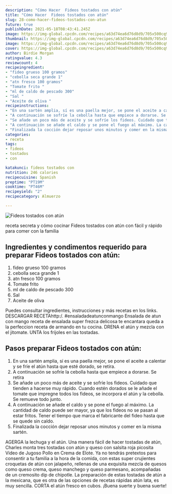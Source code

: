 ```yaml
---
description: "Cómo Hacer  Fideos tostados con atún"
title: "Cómo Hacer  Fideos tostados con atún"
slug: 28-como-hacer-fideos-tostados-con-atun
future: true
publishDate: 2021-05-18T08:43:41.245Z
image: https://img-global.cpcdn.com/recipes/a63d74ea6d76d8d9/705x500cq90/fideos-tostados-con-atun-foto-principal.jpg
thumbnail: https://img-global.cpcdn.com/recipes/a63d74ea6d76d8d9/705x500cq90/fideos-tostados-con-atun-foto-principal.jpg
image: https://img-global.cpcdn.com/recipes/a63d74ea6d76d8d9/705x500cq90/fideos-tostados-con-atun-foto-principal.jpg
cover: https://img-global.cpcdn.com/recipes/a63d74ea6d76d8d9/705x500cq90/fideos-tostados-con-atun-foto-principal.jpg
author: Birdie Morgan
ratingvalue: 4.3
reviewcount: 4
recipeingredient:
- "fideo grueso 100 gramos"
- "cebolla seca grande 1"
- "atn fresco 100 gramos"
- "Tomate frito "
- "ml de caldo de pescado 300"
- "Sal "
- "Aceite de oliva "
recipeinstructions:
- "En una sartén amplia, sí es una paella mejor, se pone el aceite a calentar y se fríe el atún hasta que esté dorado, se retira."
- "A continuación se sofríe la cebolla hasta que empiece a dorarse. Se retira"
- "Se añade un poco más de aceite y se sofríe los fideos. Cuidado que tienden a hacerse muy rápido. Cuando estén dorados se le añade el tomate que impregne todos los fideos, se incorpora el atún y la cebolla. Se remueve todo junto."
- "A continuación se añade el caldo y se pone el fuego al máximo. La cantidad de caldo puede ser mayor, ya que los fideos no se pasan al estar fritos. Tener el tiempo que marca el fabricante del fideo hasta que se quede sin caldo."
- "Finalizada la cocción dejar reposar unos minutos y comer en la misma sartén."
categories:
- receta
tags:
- fideos
- tostados
- con

katakunci: fideos tostados con 
nutrition: 246 calories
recipecuisine: Spanish
preptime: "PT19M"
cooktime: "PT46M"
recipeyield: "2"
recipecategory: Almuerzo

---
```



![Fideos tostados con atún](https://img-global.cpcdn.com/recipes/a63d74ea6d76d8d9/705x500cq90/fideos-tostados-con-atun-foto-principal.jpg)

receta secreta y cómo cocinar Fideos tostados con atún con fácil y rápido para comer con la familia

<!--inarticleads1-->

## Ingredientes y condimentos requerido para preparar Fideos tostados con atún:

1. fideo grueso 100 gramos
1. cebolla seca grande 1
1. atn fresco 100 gramos
1. Tomate frito 
1. ml de caldo de pescado 300
1. Sal 
1. Aceite de oliva 

Puedes consultar ingredientes, instrucciones y más recetas en los links. DESCARGAR RECETAhttp:/. #ensaladadeatunconmango Ensalada de atun con mango receta de ensalada super frezca delicosa te encantara queda a la perfeccion receta de armando en tu cocina. DRENA el atún y mezcla con el jitomate. UNTA los frijoles en las tostadas. 

<!--inarticleads2-->

## Pasos preparar Fideos tostados con atún:

1. En una sartén amplia, sí es una paella mejor, se pone el aceite a calentar y se fríe el atún hasta que esté dorado, se retira.
1. A continuación se sofríe la cebolla hasta que empiece a dorarse. Se retira
1. Se añade un poco más de aceite y se sofríe los fideos. Cuidado que tienden a hacerse muy rápido. Cuando estén dorados se le añade el tomate que impregne todos los fideos, se incorpora el atún y la cebolla. Se remueve todo junto.
1. A continuación se añade el caldo y se pone el fuego al máximo. La cantidad de caldo puede ser mayor, ya que los fideos no se pasan al estar fritos. Tener el tiempo que marca el fabricante del fideo hasta que se quede sin caldo.
1. Finalizada la cocción dejar reposar unos minutos y comer en la misma sartén.


AGERGA la lechuga y el atún. Una manera fácil de hacer tostadas de atún, Charles monta tres tostadas con atún y queso con salsita roja picosita Video de Jugoso Pollo en Crema de Elote. Ya no tendrás pretextos para consentir a tu familia a la hora de la comida, con estas super crujientes croquetas de atún con jalapeño, rellenas de una exquisita mezcla de quesos como queso crema, queso manchego y queso parmesano, acompañadas de un cremosito dip de chipotle. La preparación de estas tostadas de atún a la mexicana, que es otra de las opciones de recetas rápidas atún lata, es muy sencilla. CORTA el atún fresco en cubos. 
¡Buena suerte y buena suerte!

